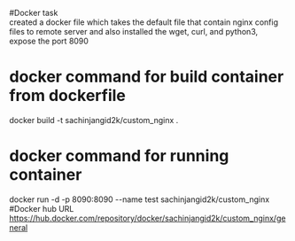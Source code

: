 #Docker task <br />
created a docker file which takes the default file that contain nginx config files to remote server and also installed the wget, curl, and python3, <br />
expose the port 8090 <br />
# docker command for build container from dockerfile <br />
docker build -t sachinjangid2k/custom_nginx .
# docker command for running container <br />
docker run -d -p 8090:8090 --name test sachinjangid2k/custom_nginx 
#Docker hub URL 
https://hub.docker.com/repository/docker/sachinjangid2k/custom_nginx/general
